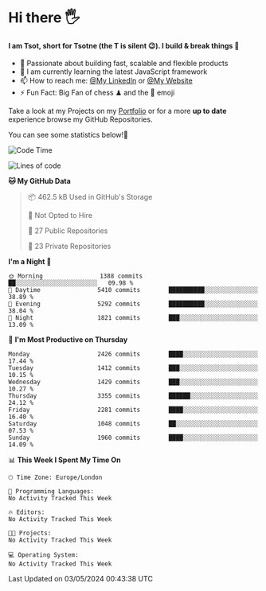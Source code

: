 # Hi there :raised_hand_with_fingers_splayed:
#### I am Tsot, short for Tsotne (the T is silent :wink:). I build & break things :space_invader:
- :telescope: Passionate about building fast, scalable and flexible products
- :seedling: I am currently learning the latest JavaScript framework 
- :mailbox: How to reach me: [@My LinkedIn](https://www.linkedin.com/in/tsotne-gvadzabia/) or [@My Website](https://tsotne.co.uk/contact)
- :zap: Fun Fact: Big Fan of chess ♟ and the 👾 emoji

Take a look at my Projects on my [Portfolio](https://tsotne.co.uk/) or for a more **up to date** experience browse my GitHub Repositories.

You can see some statistics below!:space_invader:
<!--START_SECTION:waka-->
![Code Time](http://img.shields.io/badge/Code%20Time-761%20hrs%202%20mins-blue)

![Lines of code](https://img.shields.io/badge/From%20Hello%20World%20I%27ve%20Written-5.7%20million%20lines%20of%20code-blue)

**🐱 My GitHub Data** 

> 📦 462.5 kB Used in GitHub's Storage 
 > 
> 🚫 Not Opted to Hire
 > 
> 📜 27 Public Repositories 
 > 
> 🔑 23 Private Repositories 
 > 
**I'm a Night 🦉** 

```text
🌞 Morning                1388 commits        ██░░░░░░░░░░░░░░░░░░░░░░░   09.98 % 
🌆 Daytime                5410 commits        ██████████░░░░░░░░░░░░░░░   38.89 % 
🌃 Evening                5292 commits        ██████████░░░░░░░░░░░░░░░   38.04 % 
🌙 Night                  1821 commits        ███░░░░░░░░░░░░░░░░░░░░░░   13.09 % 
```
📅 **I'm Most Productive on Thursday** 

```text
Monday                   2426 commits        ████░░░░░░░░░░░░░░░░░░░░░   17.44 % 
Tuesday                  1412 commits        ███░░░░░░░░░░░░░░░░░░░░░░   10.15 % 
Wednesday                1429 commits        ███░░░░░░░░░░░░░░░░░░░░░░   10.27 % 
Thursday                 3355 commits        ██████░░░░░░░░░░░░░░░░░░░   24.12 % 
Friday                   2281 commits        ████░░░░░░░░░░░░░░░░░░░░░   16.40 % 
Saturday                 1048 commits        ██░░░░░░░░░░░░░░░░░░░░░░░   07.53 % 
Sunday                   1960 commits        ████░░░░░░░░░░░░░░░░░░░░░   14.09 % 
```


📊 **This Week I Spent My Time On** 

```text
🕑︎ Time Zone: Europe/London

💬 Programming Languages: 
No Activity Tracked This Week

🔥 Editors: 
No Activity Tracked This Week

🐱‍💻 Projects: 
No Activity Tracked This Week

💻 Operating System: 
No Activity Tracked This Week
```


 Last Updated on 03/05/2024 00:43:38 UTC
<!--END_SECTION:waka-->
